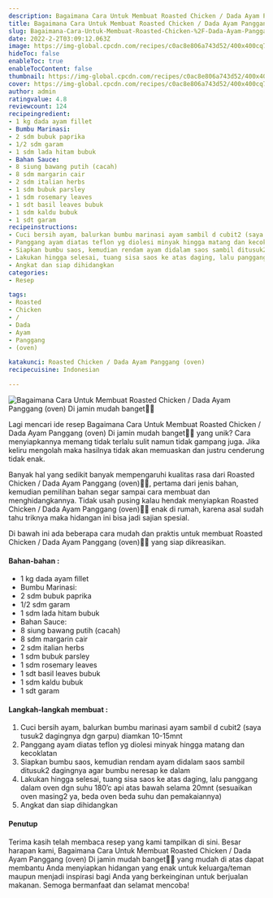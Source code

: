 ```yaml
---
description: Bagaimana Cara Untuk Membuat Roasted Chicken / Dada Ayam Panggang (oven) Di jamin mudah banget"
title: Bagaimana Cara Untuk Membuat Roasted Chicken / Dada Ayam Panggang (oven) Di jamin mudah banget
slug: Bagaimana-Cara-Untuk-Membuat-Roasted-Chicken-%2F-Dada-Ayam-Panggang-%28oven%29-Di-jamin-mudah-banget
date: 2022-2-2T03:09:12.063Z
image: https://img-global.cpcdn.com/recipes/c0ac8e806a743d52/400x400cq70/photo.jpg
hideToc: false
enableToc: true
enableTocContent: false
thumbnail: https://img-global.cpcdn.com/recipes/c0ac8e806a743d52/400x400cq70/photo.jpg
cover: https://img-global.cpcdn.com/recipes/c0ac8e806a743d52/400x400cq70/photo.jpg
author: admin
ratingvalue: 4.8
reviewcount: 124
recipeingredient:
- 1 kg dada ayam fillet
- Bumbu Marinasi:
- 2 sdm bubuk paprika
- 1/2 sdm garam
- 1 sdm lada hitam bubuk
- Bahan Sauce:
- 8 siung bawang putih (cacah)
- 8 sdm margarin cair
- 2 sdm italian herbs
- 1 sdm bubuk parsley
- 1 sdm rosemary leaves
- 1 sdt basil leaves bubuk
- 1 sdm kaldu bubuk
- 1 sdt garam
recipeinstructions:
- Cuci bersih ayam, balurkan bumbu marinasi ayam sambil d cubit2 (saya tusuk2 dagingnya dgn garpu) diamkan 10-15mnt
- Panggang ayam diatas teflon yg diolesi minyak hingga matang dan kecoklatan
- Siapkan bumbu saos, kemudian rendam ayam didalam saos sambil ditusuk2 dagingnya agar bumbu neresap ke dalam
- Lakukan hingga selesai, tuang sisa saos ke atas daging, lalu panggang dalam oven dgn suhu 180’c api atas bawah selama 20mnt (sesuaikan oven masing2 ya, beda oven beda suhu dan pemakaiannya)
- Angkat dan siap dihidangkan
categories:
- Resep

tags:
- Roasted
- Chicken
- /
- Dada
- Ayam
- Panggang
- (oven)

katakunci: Roasted Chicken / Dada Ayam Panggang (oven)
recipecuisine: Indonesian

---
```


![Bagaimana Cara Untuk Membuat Roasted Chicken / Dada Ayam Panggang (oven) Di jamin mudah banget👩‍🍳](https://img-global.cpcdn.com/recipes/c0ac8e806a743d52/400x400cq70/photo.jpg)

Lagi mencari ide resep Bagaimana Cara Untuk Membuat Roasted Chicken / Dada Ayam Panggang (oven) Di jamin mudah banget👩‍🍳 yang unik? Cara menyiapkannya memang tidak terlalu sulit namun tidak gampang juga. Jika keliru mengolah maka hasilnya tidak akan memuaskan dan justru cenderung tidak enak.

Banyak hal yang sedikit banyak mempengaruhi kualitas rasa dari Roasted Chicken / Dada Ayam Panggang (oven)👩‍🍳, pertama dari jenis bahan, kemudian pemilihan bahan segar sampai cara membuat dan menghidangkannya. Tidak usah pusing kalau hendak menyiapkan Roasted Chicken / Dada Ayam Panggang (oven)👩‍🍳 enak di rumah, karena asal sudah tahu triknya maka hidangan ini bisa jadi sajian spesial.

Di bawah ini ada beberapa cara mudah dan praktis untuk membuat Roasted Chicken / Dada Ayam Panggang (oven)👩‍🍳 yang siap dikreasikan.

<!--inarticleads1-->

#### Bahan-bahan :

- 1 kg dada ayam fillet
- Bumbu Marinasi:
- 2 sdm bubuk paprika
- 1/2 sdm garam
- 1 sdm lada hitam bubuk
- Bahan Sauce:
- 8 siung bawang putih (cacah)
- 8 sdm margarin cair
- 2 sdm italian herbs
- 1 sdm bubuk parsley
- 1 sdm rosemary leaves
- 1 sdt basil leaves bubuk
- 1 sdm kaldu bubuk
- 1 sdt garam

<!--inarticleads2-->

#### Langkah-langkah membuat :

1. Cuci bersih ayam, balurkan bumbu marinasi ayam sambil d cubit2 (saya tusuk2 dagingnya dgn garpu) diamkan 10-15mnt
1. Panggang ayam diatas teflon yg diolesi minyak hingga matang dan kecoklatan
1. Siapkan bumbu saos, kemudian rendam ayam didalam saos sambil ditusuk2 dagingnya agar bumbu neresap ke dalam
1. Lakukan hingga selesai, tuang sisa saos ke atas daging, lalu panggang dalam oven dgn suhu 180’c api atas bawah selama 20mnt (sesuaikan oven masing2 ya, beda oven beda suhu dan pemakaiannya)
1. Angkat dan siap dihidangkan

#### Penutup

Terima kasih telah membaca resep yang kami tampilkan di sini. Besar harapan kami, Bagaimana Cara Untuk Membuat Roasted Chicken / Dada Ayam Panggang (oven) Di jamin mudah banget👩‍🍳 yang mudah di atas dapat membantu Anda menyiapkan hidangan yang enak untuk keluarga/teman maupun menjadi inspirasi bagi Anda yang berkeinginan untuk berjualan makanan. Semoga bermanfaat dan selamat mencoba!